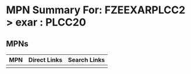 



# MPN Summary For: FZEEXARPLCC2 > exar : PLCC20

## MPNs
  

|MPN|Direct Links|Search Links|
| :--- | :--- | :--- |
||||
